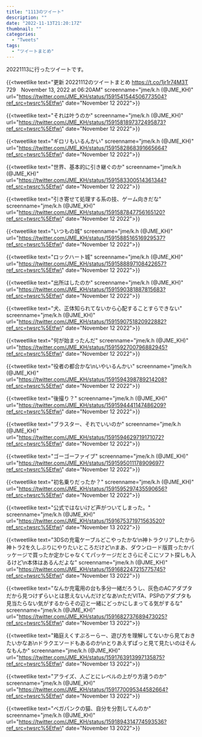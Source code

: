 ```yaml
---
title: "1113のツイート"
description: ""
date: "2022-11-13T21:20:17Z"
thumbnail: ""
categories:
  - "Tweets"
tags:
  - "ツイートまとめ"
---
```

20221113に行ったツイートです。
<!--more-->
{{<tweetlike text=\"更新 20221112のツイートまとめ https://t.co/1jr1r74M3T 729　November 13, 2022 at 06:20AM\" screenname=\"jme/k.h (@JME_KH)\" url=\"https://twitter.com/JME_KH/status/1591541544506773504?ref_src=twsrc%5Etfw\" date=\"November 12 2022\">}}

{{<tweetlike text=\"それは叶うのか\" screenname=\"jme/k.h (@JME_KH)\" url=\"https://twitter.com/JME_KH/status/1591581897372495873?ref_src=twsrc%5Etfw\" date=\"November 12 2022\">}}

{{<tweetlike text=\"ギロリもいるんかい\" screenname=\"jme/k.h (@JME_KH)\" url=\"https://twitter.com/JME_KH/status/1591582868391665664?ref_src=twsrc%5Etfw\" date=\"November 12 2022\">}}

{{<tweetlike text=\"世界、基本的に引き継ぐのか\" screenname=\"jme/k.h (@JME_KH)\" url=\"https://twitter.com/JME_KH/status/1591583300514361344?ref_src=twsrc%5Etfw\" date=\"November 12 2022\">}}

{{<tweetlike text=\"引き寄せて処理する系の技、ゲーム向きだな\" screenname=\"jme/k.h (@JME_KH)\" url=\"https://twitter.com/JME_KH/status/1591587847756165120?ref_src=twsrc%5Etfw\" date=\"November 12 2022\">}}

{{<tweetlike text=\"いつもの城\" screenname=\"jme/k.h (@JME_KH)\" url=\"https://twitter.com/JME_KH/status/1591588516516929537?ref_src=twsrc%5Etfw\" date=\"November 12 2022\">}}

{{<tweetlike text=\"ロックハート城\" screenname=\"jme/k.h (@JME_KH)\" url=\"https://twitter.com/JME_KH/status/1591588897108422657?ref_src=twsrc%5Etfw\" date=\"November 12 2022\">}}

{{<tweetlike text=\"出所はしたのか\" screenname=\"jme/k.h (@JME_KH)\" url=\"https://twitter.com/JME_KH/status/1591590381887815683?ref_src=twsrc%5Etfw\" date=\"November 12 2022\">}}

{{<tweetlike text=\"犬、正体知られてないから心配することすらできない\" screenname=\"jme/k.h (@JME_KH)\" url=\"https://twitter.com/JME_KH/status/1591590751820922882?ref_src=twsrc%5Etfw\" date=\"November 12 2022\">}}

{{<tweetlike text=\"何が始まったんだ\" screenname=\"jme/k.h (@JME_KH)\" url=\"https://twitter.com/JME_KH/status/1591592700796882945?ref_src=twsrc%5Etfw\" date=\"November 12 2022\">}}

{{<tweetlike text=\"役者の都合かな\nいやいるんかい\" screenname=\"jme/k.h (@JME_KH)\" url=\"https://twitter.com/JME_KH/status/1591594398789214208?ref_src=twsrc%5Etfw\" date=\"November 12 2022\">}}

{{<tweetlike text=\"後撮り？\" screenname=\"jme/k.h (@JME_KH)\" url=\"https://twitter.com/JME_KH/status/1591594441147486209?ref_src=twsrc%5Etfw\" date=\"November 12 2022\">}}

{{<tweetlike text=\"ブラスター、それでいいのか\" screenname=\"jme/k.h (@JME_KH)\" url=\"https://twitter.com/JME_KH/status/1591594629719171072?ref_src=twsrc%5Etfw\" date=\"November 12 2022\">}}

{{<tweetlike text=\"ゴーゴーファイブ\" screenname=\"jme/k.h (@JME_KH)\" url=\"https://twitter.com/JME_KH/status/1591595011178909697?ref_src=twsrc%5Etfw\" date=\"November 12 2022\">}}

{{<tweetlike text=\"初名乗りだったか？\" screenname=\"jme/k.h (@JME_KH)\" url=\"https://twitter.com/JME_KH/status/1591595297435590656?ref_src=twsrc%5Etfw\" date=\"November 12 2022\">}}

{{<tweetlike text=\"公式ではないけど声がついてしまった。\" screenname=\"jme/k.h (@JME_KH)\" url=\"https://twitter.com/JME_KH/status/1591675371971563520?ref_src=twsrc%5Etfw\" date=\"November 13 2022\">}}

{{<tweetlike text=\"3DSの充電ケーブルどこやったかな\n神トラクリアしたから神トラ2を久しぶりにやりたいところだけど\nまあ、ダウンロード版買ったかパッケージで買ったか定かじゃなくてパッケージだとさらにそこにソフト探しも入るけど\n本体はあるんだよな\" screenname=\"jme/k.h (@JME_KH)\" url=\"https://twitter.com/JME_KH/status/1591682247215775745?ref_src=twsrc%5Etfw\" date=\"November 13 2022\">}}

{{<tweetlike text=\"なんか充電用の台も多分一緒だろうし、灰色のACアダプタだから見つけずらいとは思えないんだけどなあ\nただVITA、PSPのアダプタも見当たらない気がするからその辺と一緒にどっかにしまってる気がするな\" screenname=\"jme/k.h (@JME_KH)\" url=\"https://twitter.com/JME_KH/status/1591682737689473025?ref_src=twsrc%5Etfw\" date=\"November 13 2022\">}}

{{<tweetlike text=\"箱庭えくすぷろーらー、遊び方を理解してないから見ておきたいかなあ\nドラクエソードもあるのか\nとりあえずぱっと見て見たいのはそんなもんか\" screenname=\"jme/k.h (@JME_KH)\" url=\"https://twitter.com/JME_KH/status/1591763913997135875?ref_src=twsrc%5Etfw\" date=\"November 13 2022\">}}

{{<tweetlike text=\"アライズ、人ごとにレベルの上がり方違うのか\" screenname=\"jme/k.h (@JME_KH)\" url=\"https://twitter.com/JME_KH/status/1591770095344582664?ref_src=twsrc%5Etfw\" date=\"November 13 2022\">}}

{{<tweetlike text=\"ベガパンクの猫、自分を分割してんのか\" screenname=\"jme/k.h (@JME_KH)\" url=\"https://twitter.com/JME_KH/status/1591894314774593536?ref_src=twsrc%5Etfw\" date=\"November 13 2022\">}}

